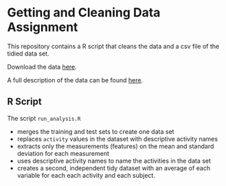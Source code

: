 # Getting and Cleaning Data Assignment

This repository contains a R script that cleans the data and a csv file of the tidied data set. 

Download the data [here](https://d396qusza40orc.cloudfront.net/getdata%2Fprojectfiles%2FUCI%20HAR%20Dataset.zip).

A full description of the data can be found [here](http://archive.ics.uci.edu/ml/datasets/Human+Activity+Recognition+Using+Smartphones).

## R Script

The script `run_analysis.R`
- merges the training and test sets to create one data set
- replaces `activity` values in the dataset with descriptive activity names
- extracts only the measurements (features) on the mean and standard deviation
  for each measurement
- uses descriptive activity names to name the activities in the data set
- creates a second, independent tidy dataset with an average of each variable
  for each each activity and each subject. 
